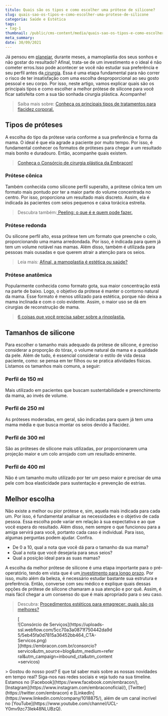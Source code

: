 ```yaml
---
titulo: Quais são os tipos e como escolher uma prótese de silicone?
slug: quais-sao-os-tipos-e-como-escolher-uma-protese-de-silicone
categoria: Saúde e Estética
tags:
- tag-1
thumbnail: /public/cms-content/media/quais-sao-os-tipos-e-como-escolher-uma-protese-de-silicone.jpg
meta_summary: 
date: 30/09/2021
---
```

Já pensou em [planejar](https://www.embracon.com.br/blog/planejamento-financeiro-um-guia-para-as-financas-nao-sairem-de-controle), durante meses, a mamoplastia dos seus sonhos e não gostar do resultado? Afinal, trata-se de um investimento e o ideal é não cometer erros.Isso pode acontecer se você não estudar sua preferência e seu perfil antes da[ cirurgia](https://www.embracon.com.br/blog/5-duvidas-sobre-o-consorcio-de-cirurgia). Essa é uma etapa fundamental para não correr o risco de ter insatisfação com uma escolha desproporcional ao seu gosto pessoal e seu corpo. Por isso, neste artigo, vamos explicar quais são os principais tipos e como escolher a melhor prótese de silicone para você ficar satisfeita com a sua tão sonhada cirurgia plástica. Acompanhe!

> Saiba mais sobre: [Conheça os principais tipos de tratamentos para flacidez corporal.](https://www.embracon.com.br/blog/saiba-quais-sao-os-principais-tipos-de-tratamentos-para-flacidez-corporal)

Tipos de próteses
-----------------

A escolha do tipo da prótese varia conforme a sua preferência e forma da mama. O ideal é que ela agrade a paciente por muito tempo. Por isso, é fundamental conhecer os formatos de próteses para chegar a um resultado mais bonito e duradouro. Então, acompanhe quais existem.

> [Conheça o Consórcio de cirurgia plástica da Embracon!](https://www.embracon.com.br/blog/tudo-sobre-o-consorcio-de-cirurgia-plastica-embracon)

### Prótese cônica

Também conhecida como silicone perfil superalto, a prótese cônica tem um formato mais pontudo por ter a maior parte do volume concentrada no centro. Por isso, proporciona um resultado mais discreto. Assim, ela é indicada às pacientes com seios pequenos e caixa torácica estreita.

> Descubra também:[ Peeling: o que é e quem pode fazer.](https://www.embracon.com.br/blog/peeling-o-que-e-e-quem-pode-fazer)

### Prótese redonda

Ou silicone perfil alto, essa prótese tem um formato que preenche o colo, proporcionando uma mama arredondada. Por isso, é indicada para quem já tem um volume notável nas mamas. Além disso, também é utilizada para pessoas mais ousadas e que querem atrair a atenção para os seios.

> Leia mais: [Afinal, a mamoplastia é estética ou saúde?](https://www.embracon.com.br/blog/afinal-a-mamoplastia-e-estetica-ou-saude)

### Prótese anatômica

Popularmente conhecida como formato gota, sua maior concentração está na parte de baixo. Logo, o objetivo da prótese é manter o contorno natural da mama. Esse formato é menos utilizado para estética, porque não deixa a mama inclinada e com o colo evidente. Assim, o maior uso se dá em cirurgias de reconstrução de mama.

> [6 coisas que você precisa saber sobre a rinoplastia.](https://www.embracon.com.br/blog/6-coisas-sobre-a-rinoplastia)

Tamanhos de silicone
--------------------

Para escolher o tamanho mais adequado da prótese de silicone, é preciso considerar a proporção do tórax, o volume natural da mama e a qualidade da pele. Além de tudo, é essencial considerar o estilo de vida dessa paciente, como: se pensa em ter filhos ou se pratica atividades físicas. Listamos os tamanhos mais comuns, a seguir:

### Perfil de 150 ml

Mais utilizado em pacientes que buscam sustentabilidade e preenchimento da mama, ao invés de volume.

### Perfil de 250 ml

As próteses moderadas, em geral, são indicadas para quem já tem uma mama média e que busca montar os seios devido à flacidez.

### Perfil de 300 ml

São as próteses de silicone mais utilizadas, por proporcionarem uma projeção maior e um colo arrojado com um resultado eminente.

### Perfil de 400 ml

Não é um tamanho muito utilizado por ter um peso maior e precisar de uma pele com boa elasticidade para sustentação e prevenção de estrias.

Melhor escolha
--------------

Não existe a melhor ou pior prótese e, sim, aquela mais indicada para cada um. Por isso, é fundamental analisar as necessidades e o objetivo de cada pessoa. Essa escolha pode variar em relação à sua expectativa e ao que você espera do resultado. Além disso, nem sempre o que funcionou para a amiga servirá para você, portanto cada caso é individual. Para isso, algumas perguntas podem ajudar. Confira.

- De 0 a 10, qual a nota que você dá para o tamanho da sua mama?
- Qual a nota que você desejaria para seus seios?
- Qual a posição ideal para as suas mamas?

A escolha da melhor prótese de silicone é uma etapa importante para o pré-operatório, tendo em vista que é um[ investimento para longo prazo](https://www.embracon.com.br/blog/8-motivos-que-comprovam-que-consorcio-e-investimento). Por isso, muito além da beleza, é necessário estudar bastante sua estrutura e preferência. Então, converse com seu médico e explique quais dessas opções de prótese de silicone chamaram a sua atenção e por quê. Assim, é mais fácil chegar a um consenso do que é mais apropriado para o seu caso.

> Descubra: [Procedimentos estéticos para emagrecer: quais são os melhores?](https://www.embracon.com.br/blog/procedimentos-esteticos-para-emagrecer-quais-sao-os-melhores)

<figure class="w-richtext-figure-type-image w-richtext-align-center" style="max-width:310px">[<div>![Consórcio de Serviços](https://uploads-ssl.webflow.com/5cc70a3a0871f750442da9d5/5eb45fa0d7815a36452bb464_CTA-Servicos.png)</div>](https://embracon.com.br/consorcio?servico&utm_source=blog&utm_medium=referral&utm_campaign=inbound_cta&utm_content=servicos)</figure>> Gostou do nosso post? E que tal saber mais sobre as nossas novidades em tempo real? Siga-nos nas redes sociais e veja tudo na sua timeline. Estamos no [Facebook](https://www.facebook.com/embracon/), [Instagram](https://www.instagram.com/embraconoficial/), [Twitter](https://twitter.com/embracon) e [LinkedIn](https://www.linkedin.com/company/1018875/), além de um canal incrível no [YouTube](https://www.youtube.com/channel/UCL-Y0mv9zc73Iek48NLUBzQ).
